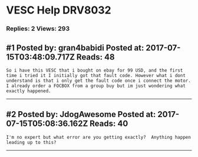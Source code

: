 # VESC Help DRV8032

### Replies: 2 Views: 293

## \#1 Posted by: gran4babidi Posted at: 2017-07-15T03:48:09.717Z Reads: 48

```
So i have this VESC that i bought on ebay for 99 USD, and the first time i tried it I initially got that fault code. However what i dont understand is that i only get the fault code once i connect the motor. I already order a FOCBOX from a group buy but im just wondering what exactly happened.
```

---
## \#2 Posted by: JdogAwesome Posted at: 2017-07-15T05:08:36.162Z Reads: 40

```
I'm no expert but what error are you getting exactly?  Anything happen leading up to this?
```

---
